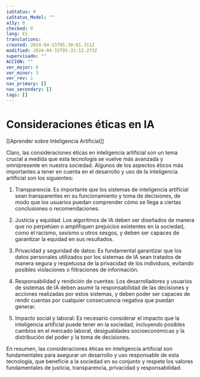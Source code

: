 ```yaml
---
iaStatus: 0
iaStatus_Model: ""
a11y: 0
checked: 0
lang: ES
translations: 
created: 2024-04-15T05:30:01.311Z
modified: 2024-04-15T05:32:12.273Z
supervisado: ""
ACCION: ""
ver_major: 0
ver_minor: 3
ver_rev: 1
nav_primary: []
nav_secondary: []
tags: []
---
```

# Consideraciones éticas en IA

[[Aprender sobre Inteligencia Artificial]]

Claro, las consideraciones éticas en inteligencia artificial son un tema crucial a medida que esta tecnología se vuelve más avanzada y omnipresente en nuestra sociedad. Algunos de los aspectos éticos más importantes a tener en cuenta en el desarrollo y uso de la inteligencia artificial son los siguientes:

1. Transparencia: Es importante que los sistemas de inteligencia artificial sean transparentes en su funcionamiento y toma de decisiones, de modo que los usuarios puedan comprender cómo se llega a ciertas conclusiones o recomendaciones.

2. Justicia y equidad: Los algoritmos de IA deben ser diseñados de manera que no perpetúen o amplifiquen prejuicios existentes en la sociedad, como el racismo, sexismo u otros sesgos, y deben ser capaces de garantizar la equidad en sus resultados.

3. Privacidad y seguridad de datos: Es fundamental garantizar que los datos personales utilizados por los sistemas de IA sean tratados de manera segura y respetuosa de la privacidad de los individuos, evitando posibles violaciones o filtraciones de información.

4. Responsabilidad y rendición de cuentas: Los desarrolladores y usuarios de sistemas de IA deben asumir la responsabilidad de las decisiones y acciones realizadas por estos sistemas, y deben poder ser capaces de rendir cuentas por cualquier consecuencia negativa que puedan generar.

5. Impacto social y laboral: Es necesario considerar el impacto que la inteligencia artificial puede tener en la sociedad, incluyendo posibles cambios en el mercado laboral, desigualdades socioeconómicas y la distribución del poder y la toma de decisiones.

En resumen, las consideraciones éticas en inteligencia artificial son fundamentales para asegurar un desarrollo y uso responsable de esta tecnología, que beneficie a la sociedad en su conjunto y respete los valores fundamentales de justicia, transparencia, privacidad y responsabilidad.
